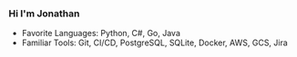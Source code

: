### Hi I'm Jonathan
- Favorite Languages: Python, C#, Go, Java
- Familiar Tools: Git, CI/CD, PostgreSQL, SQLite, Docker, AWS, GCS, Jira





<!--
<a href="https://github.com/MechamJonathan/github-readme-stats">
  <img height=150 align="center" src="https://github-readme-stats.vercel.app/api?username=MechamJonathan&hide=issues,contribs&show_icons=true&theme=transparent" />
</a>
-->


<!--
I'm currently on the look out for a role in backend web development, ideally writing Go or Python. I'd especially love to work at a startup on a tight knit team where I can make an impact quickly. If you're hiring, let's chat!
-->
